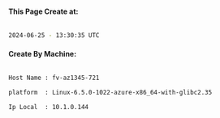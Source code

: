
   
#### This Page Create at:

```bash

2024-06-25 - 13:30:35 UTC

```

#### Create By Machine:

```bash

Host Name : fv-az1345-721

platform  : Linux-6.5.0-1022-azure-x86_64-with-glibc2.35

Ip Local  : 10.1.0.144

```

